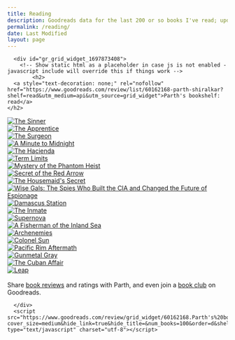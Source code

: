 ```yaml
---
title: Reading
description: Goodreads data for the last 200 or so books I've read; updated daily
permalink: /reading/
date: Last Modified
layout: page
---
```

<style type="text/css" media="screen">

</style>

      <div id="gr_grid_widget_1697873408">
        <!-- Show static html as a placeholder in case js is not enabled - javascript include will override this if things work -->
            <h2>
      <a style="text-decoration: none;" rel="nofollow" href="https://www.goodreads.com/review/list/60162168-parth-shiralkar?shelf=read&utm_medium=api&utm_source=grid_widget">Parth's bookshelf: read</a>
    </h2>

  <div class="gr_grid_container">
    <div class="gr_grid_book_container"><a title="The Sinner (Rizzoli & Isles, #3)" rel="nofollow" href="https://www.goodreads.com/book/show/32257.The_Sinner"><img alt="The Sinner" border="0" src="https://i.gr-assets.com/images/S/compressed.photo.goodreads.com/books/1277923817l/32257._SX98_.jpg" /></a></div>
    <div class="gr_grid_book_container"><a title="The Apprentice (Rizzoli & Isles, #2)" rel="nofollow" href="https://www.goodreads.com/book/show/715834.The_Apprentice"><img alt="The Apprentice" border="0" src="https://i.gr-assets.com/images/S/compressed.photo.goodreads.com/books/1467859772l/715834._SY160_.jpg" /></a></div>
    <div class="gr_grid_book_container"><a title="The Surgeon (Rizzoli & Isles, #1)" rel="nofollow" href="https://www.goodreads.com/book/show/32263.The_Surgeon"><img alt="The Surgeon" border="0" src="https://i.gr-assets.com/images/S/compressed.photo.goodreads.com/books/1277923728l/32263._SX98_.jpg" /></a></div>
    <div class="gr_grid_book_container"><a title="A Minute to Midnight (Atlee Pine, #2)" rel="nofollow" href="https://www.goodreads.com/book/show/44422464-a-minute-to-midnight"><img alt="A Minute to Midnight" border="0" src="https://i.gr-assets.com/images/S/compressed.photo.goodreads.com/books/1565138579l/44422464._SX98_.jpg" /></a></div>
    <div class="gr_grid_book_container"><a title="The Hacienda" rel="nofollow" href="https://www.goodreads.com/book/show/57840571-the-hacienda"><img alt="The Hacienda" border="0" src="https://i.gr-assets.com/images/S/compressed.photo.goodreads.com/books/1628794005l/57840571._SX98_.jpg" /></a></div>
    <div class="gr_grid_book_container"><a title="Term Limits" rel="nofollow" href="https://www.goodreads.com/book/show/85392.Term_Limits"><img alt="Term Limits" border="0" src="https://i.gr-assets.com/images/S/compressed.photo.goodreads.com/books/1311847654l/85392._SX98_.jpg" /></a></div>
    <div class="gr_grid_book_container"><a title="Mystery of the Phantom Heist (Hardy Boys Adventures #2)" rel="nofollow" href="https://www.goodreads.com/book/show/15801385-mystery-of-the-phantom-heist"><img alt="Mystery of the Phantom Heist" border="0" src="https://i.gr-assets.com/images/S/compressed.photo.goodreads.com/books/1353918611l/15801385._SX98_.jpg" /></a></div>
    <div class="gr_grid_book_container"><a title="Secret of the Red Arrow (Hardy Boys Adventures, #1)" rel="nofollow" href="https://www.goodreads.com/book/show/13260655-secret-of-the-red-arrow"><img alt="Secret of the Red Arrow" border="0" src="https://i.gr-assets.com/images/S/compressed.photo.goodreads.com/books/1354847072l/13260655._SX98_.jpg" /></a></div>
    <div class="gr_grid_book_container"><a title="The Housemaid's Secret (The Housemaid, #2)" rel="nofollow" href="https://www.goodreads.com/book/show/62848145-the-housemaid-s-secret"><img alt="The Housemaid's Secret" border="0" src="https://i.gr-assets.com/images/S/compressed.photo.goodreads.com/books/1664729357l/62848145._SX98_.jpg" /></a></div>
    <div class="gr_grid_book_container"><a title="Wise Gals: The Spies Who Built the CIA and Changed the Future of Espionage" rel="nofollow" href="https://www.goodreads.com/book/show/55510928-wise-gals"><img alt="Wise Gals: The Spies Who Built the CIA and Changed the Future of Espionage" border="0" src="https://i.gr-assets.com/images/S/compressed.photo.goodreads.com/books/1646927617l/55510928._SX98_.jpg" /></a></div>
    <div class="gr_grid_book_container"><a title="Damascus Station (Damascus Station #1)" rel="nofollow" href="https://www.goodreads.com/book/show/56769571-damascus-station"><img alt="Damascus Station" border="0" src="https://i.gr-assets.com/images/S/compressed.photo.goodreads.com/books/1613788178l/56769571._SX98_.jpg" /></a></div>
    <div class="gr_grid_book_container"><a title="The Inmate" rel="nofollow" href="https://www.goodreads.com/book/show/61149872-the-inmate"><img alt="The Inmate" border="0" src="https://i.gr-assets.com/images/S/compressed.photo.goodreads.com/books/1653271523l/61149872._SX98_.jpg" /></a></div>
    <div class="gr_grid_book_container"><a title="Supernova (Renegades, #3)" rel="nofollow" href="https://www.goodreads.com/book/show/42771754-supernova"><img alt="Supernova" border="0" src="https://i.gr-assets.com/images/S/compressed.photo.goodreads.com/books/1557159835l/42771754._SX98_.jpg" /></a></div>
    <div class="gr_grid_book_container"><a title="A Fisherman of the Inland Sea" rel="nofollow" href="https://www.goodreads.com/book/show/68022.A_Fisherman_of_the_Inland_Sea"><img alt="A Fisherman of the Inland Sea" border="0" src="https://i.gr-assets.com/images/S/compressed.photo.goodreads.com/books/1410138597l/68022._SX98_.jpg" /></a></div>
    <div class="gr_grid_book_container"><a title="Archenemies (Renegades, #2)" rel="nofollow" href="https://www.goodreads.com/book/show/35425827-archenemies"><img alt="Archenemies" border="0" src="https://i.gr-assets.com/images/S/compressed.photo.goodreads.com/books/1526668679l/35425827._SX98_.jpg" /></a></div>
    <div class="gr_grid_book_container"><a title="Colonel Sun (James Bond, #15)" rel="nofollow" href="https://www.goodreads.com/book/show/391789.Colonel_Sun"><img alt="Colonel Sun" border="0" src="https://i.gr-assets.com/images/S/compressed.photo.goodreads.com/books/1347412695l/391789._SX98_.jpg" /></a></div>
    <div class="gr_grid_book_container"><a title="Pacific Rim Aftermath" rel="nofollow" href="https://www.goodreads.com/book/show/40680126-pacific-rim-aftermath"><img alt="Pacific Rim Aftermath" border="0" src="https://i.gr-assets.com/images/S/compressed.photo.goodreads.com/books/1532867791l/40680126._SX98_.jpg" /></a></div>
    <div class="gr_grid_book_container"><a title="Gunmetal Gray (Gray Man, #6)" rel="nofollow" href="https://www.goodreads.com/book/show/30189669-gunmetal-gray"><img alt="Gunmetal Gray" border="0" src="https://i.gr-assets.com/images/S/compressed.photo.goodreads.com/books/1464091568l/30189669._SX98_.jpg" /></a></div>
    <div class="gr_grid_book_container"><a title="The Cuban Affair" rel="nofollow" href="https://www.goodreads.com/book/show/34913387-the-cuban-affair"><img alt="The Cuban Affair" border="0" src="https://i.gr-assets.com/images/S/compressed.photo.goodreads.com/books/1494779202l/34913387._SX98_.jpg" /></a></div>
    <div class="gr_grid_book_container"><a title="Leap (Breakthrough, #2)" rel="nofollow" href="https://www.goodreads.com/book/show/22798216-leap"><img alt="Leap" border="0" src="https://i.gr-assets.com/images/S/compressed.photo.goodreads.com/books/1455998935l/22798216._SX98_.jpg" /></a></div>
  <noscript><br/>Share <a rel="nofollow" href="/">book reviews</a> and ratings with Parth, and even join a <a rel="nofollow" href="/group">book club</a> on Goodreads.</noscript>
  </div>

      </div>
      <script src="https://www.goodreads.com/review/grid_widget/60162168.Parth's%20bookshelf:%20read?cover_size=medium&hide_link=true&hide_title=&num_books=100&order=d&shelf=read&sort=date_added&widget_id=1697873408" type="text/javascript" charset="utf-8"></script>
<script>
// Get all the img elements with the class "gr_grid_book_container"
var imgElements = document.querySelectorAll('.gr_grid_book_container img');

// Loop through each img element and modify the src attribute
imgElements.forEach(function (imgElement) {
    // Get the current src attribute
    var src = imgElement.getAttribute('src');

    // Replace both "_SX98_" and "_SY160_" portions with an empty string
    src = src.replace(/_SX98_.|_SY160_.|Y160_./g, '');

    // Set the modified src attribute back to the img element
    imgElement.setAttribute('src', src);
});

</script>

